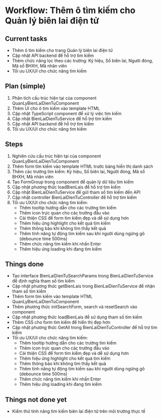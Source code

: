 # Workflow: Thêm ô tìm kiếm cho Quản lý biên lai điện tử

## Current tasks
- Thêm ô tìm kiếm cho trang Quản lý biên lai điện tử
- Cập nhật API backend để hỗ trợ tìm kiếm
- Thêm chức năng lọc theo các trường: Ký hiệu, Số biên lai, Người đóng, Mã số BHXH, Mã nhân viên
- Tối ưu UX/UI cho chức năng tìm kiếm

## Plan (simple)
1. Phân tích cấu trúc hiện tại của component QuanLyBienLaiDienTuComponent
2. Thêm UI cho ô tìm kiếm vào template HTML
3. Cập nhật TypeScript component để xử lý việc tìm kiếm
4. Cập nhật BienLaiDienTuService để hỗ trợ tìm kiếm
5. Cập nhật API backend để hỗ trợ tìm kiếm
6. Tối ưu UX/UI cho chức năng tìm kiếm

## Steps
1. Nghiên cứu cấu trúc hiện tại của component QuanLyBienLaiDienTuComponent
2. Thêm form tìm kiếm vào template HTML trước bảng hiển thị danh sách
3. Thêm các trường tìm kiếm: Ký hiệu, Số biên lai, Người đóng, Mã số BHXH, Mã nhân viên
4. Tạo FormGroup trong component để quản lý dữ liệu tìm kiếm
5. Cập nhật phương thức loadBienLais để hỗ trợ tìm kiếm
6. Cập nhật BienLaiDienTuService để gửi tham số tìm kiếm đến API
7. Cập nhật controller BienLaiDienTuController để hỗ trợ tìm kiếm
8. Tối ưu UX/UI cho chức năng tìm kiếm:
   - Thêm tooltip hướng dẫn cho các trường tìm kiếm
   - Thêm icon trực quan cho các trường đầu vào
   - Cải thiện CSS để form tìm kiếm đẹp và dễ sử dụng hơn
   - Thêm hiệu ứng highlight cho kết quả tìm kiếm
   - Thêm thông báo khi không tìm thấy kết quả
   - Thêm tính năng tự động tìm kiếm sau khi người dùng ngừng gõ (debounce time 500ms)
   - Thêm chức năng tìm kiếm khi nhấn Enter
   - Thêm hiệu ứng loading khi đang tìm kiếm

## Things done
- Tạo interface BienLaiDienTuSearchParams trong BienLaiDienTuService để định nghĩa tham số tìm kiếm
- Cập nhật phương thức getBienLais trong BienLaiDienTuService để nhận tham số tìm kiếm
- Thêm form tìm kiếm vào template HTML QuanLyBienLaiDienTuComponent
- Thêm phương thức initSearchForm, search và resetSearch vào component
- Cập nhật phương thức loadBienLais để sử dụng tham số tìm kiếm
- Thêm CSS cho form tìm kiếm để hiển thị đẹp hơn
- Cập nhật phương thức GetAll trong BienLaiDienTuController để hỗ trợ tìm kiếm
- Tối ưu UX/UI cho chức năng tìm kiếm:
  - Thêm tooltip hướng dẫn cho các trường tìm kiếm
  - Thêm icon trực quan cho các trường đầu vào
  - Cải thiện CSS để form tìm kiếm đẹp và dễ sử dụng hơn
  - Thêm hiệu ứng highlight cho kết quả tìm kiếm
  - Thêm thông báo khi không tìm thấy kết quả
  - Thêm tính năng tự động tìm kiếm sau khi người dùng ngừng gõ (debounce time 500ms)
  - Thêm chức năng tìm kiếm khi nhấn Enter
  - Thêm hiệu ứng loading khi đang tìm kiếm

## Things not done yet
- Kiểm thử tính năng tìm kiếm biên lai điện tử trên môi trường thực tế 